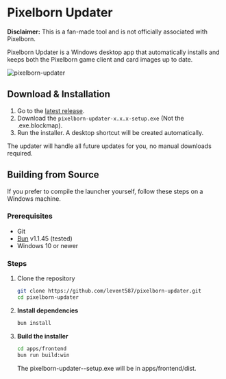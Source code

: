 # Pixelborn Updater

**Disclaimer:** This is a fan-made tool and is not officially associated with Pixelborn.

Pixelborn Updater is a Windows desktop app that automatically installs and keeps both the Pixelborn game client and card images up to date.

![pixelborn-updater](https://github.com/user-attachments/assets/f8760d9d-feca-46d1-b7b6-8f2ae80bf400)

## Download & Installation

1. Go to the [latest release](https://github.com/levent587/pixelborn-updater/releases/tag/v0.4.0).
2. Download the `pixelborn-updater-x.x.x-setup.exe` (Not the .exe.blockmap).
3. Run the installer. A desktop shortcut will be created automatically.

The updater will handle all future updates for you, no manual downloads required.

## Building from Source

If you prefer to compile the launcher yourself, follow these steps on a Windows machine.

### Prerequisites

- Git
- [Bun](https://bun.sh/) v1.1.45 (tested)
- Windows 10 or newer

### Steps

1. Clone the repository

   ```sh
   git clone https://github.com/levent587/pixelborn-updater.git
   cd pixelborn-updater

   ```

2. **Install dependencies**

   ```sh
   bun install
   ```

3. **Build the installer**
   ```sh
   cd apps/frontend
   bun run build:win
   ```
   The pixelborn-updater-<version>-setup.exe will be in apps/frontend/dist.
